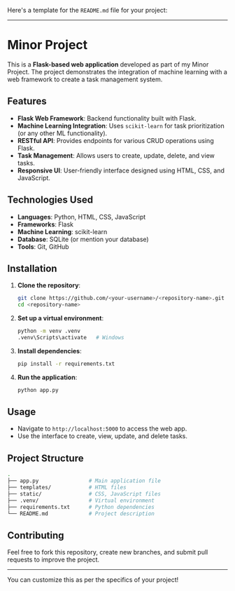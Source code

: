 Here's a template for the `README.md` file for your project:

---

# Minor Project

This is a **Flask-based web application** developed as part of my Minor Project. The project demonstrates the integration of machine learning with a web framework to create a task management system.

## Features

- **Flask Web Framework**: Backend functionality built with Flask.
- **Machine Learning Integration**: Uses `scikit-learn` for task prioritization (or any other ML functionality).
- **RESTful API**: Provides endpoints for various CRUD operations using Flask.
- **Task Management**: Allows users to create, update, delete, and view tasks.
- **Responsive UI**: User-friendly interface designed using HTML, CSS, and JavaScript.

## Technologies Used

- **Languages**: Python, HTML, CSS, JavaScript
- **Frameworks**: Flask
- **Machine Learning**: scikit-learn
- **Database**: SQLite (or mention your database)
- **Tools**: Git, GitHub

## Installation

1. **Clone the repository**:
   ```bash
   git clone https://github.com/<your-username>/<repository-name>.git
   cd <repository-name>
   ```

2. **Set up a virtual environment**:
   ```bash
   python -m venv .venv
   .venv\Scripts\activate   # Windows
   ```

3. **Install dependencies**:
   ```bash
   pip install -r requirements.txt
   ```

4. **Run the application**:
   ```bash
   python app.py
   ```

## Usage

- Navigate to `http://localhost:5000` to access the web app.
- Use the interface to create, view, update, and delete tasks.

## Project Structure

```bash
.
├── app.py                # Main application file
├── templates/            # HTML files
├── static/               # CSS, JavaScript files
├── .venv/                # Virtual environment
├── requirements.txt      # Python dependencies
└── README.md             # Project description
```

## Contributing

Feel free to fork this repository, create new branches, and submit pull requests to improve the project.

---

You can customize this as per the specifics of your project!
